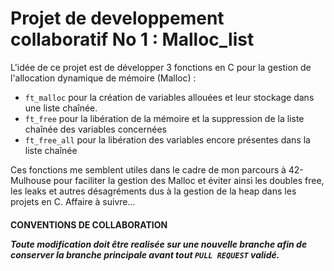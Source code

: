 # Projet de developpement collaboratif No 1 : Malloc_list

L'idée de ce projet est de développer 3 fonctions en C pour la gestion de l'allocation dynamique de mémoire (Malloc) :
+ `ft_malloc` pour la création de variables allouées et leur stockage dans une liste chaînée.
+ `ft_free` pour la libération de la mémoire et la suppression de la liste chaînée des variables concernées
+ `ft_free_all` pour la libération des variables encore présentes dans la liste chaînée

Ces fonctions me semblent utiles dans le cadre de mon parcours à 42-Mulhouse pour faciliter la gestion des Malloc et éviter ainsi les doubles free, les leaks et autres désagréments dus à la gestion de la heap dans les projets en C.
Affaire à suivre...

<h4> CONVENTIONS DE COLLABORATION

<i>Toute modification doit être realisée sur une nouvelle branche afin de conserver la branche principale avant tout `PULL REQUEST` validé.
